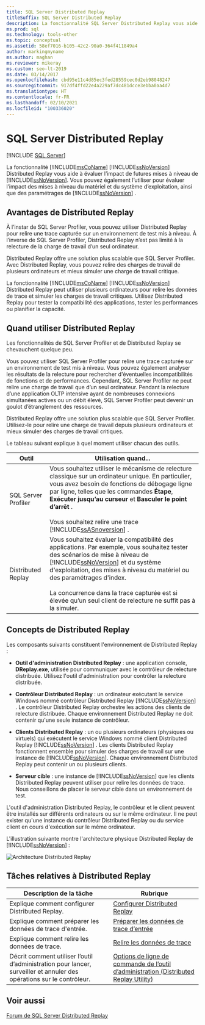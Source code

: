 ```yaml
---
title: SQL Server Distributed Replay
titleSuffix: SQL Server Distributed Replay
description: La fonctionnalité SQL Server Distributed Replay vous aide à évaluer l’impact des futures mises à niveau de SQL Server, le matériel, le système d’exploitation et le paramétrage de SQL Server.
ms.prod: sql
ms.technology: tools-other
ms.topic: conceptual
ms.assetid: 58ef7016-b105-42c2-90a0-364f411849a4
author: markingmyname
ms.author: maghan
ms.reviewer: mikeray
ms.custom: seo-lt-2019
ms.date: 03/14/2017
ms.openlocfilehash: cbd95e11c4d85ec3fed28559cec0d2eb98048247
ms.sourcegitcommit: 917df4ffd22e4a229af7dc481dcce3ebba0aa4d7
ms.translationtype: HT
ms.contentlocale: fr-FR
ms.lasthandoff: 02/10/2021
ms.locfileid: "100336020"
---
```

# <a name="sql-server-distributed-replay"></a>SQL Server Distributed Replay

 [!INCLUDE [SQL Server](../../includes/applies-to-version/sqlserver.md)]

La fonctionnalité [!INCLUDE[msCoName](../../includes/msconame-md.md)] [!INCLUDE[ssNoVersion](../../includes/ssnoversion-md.md)] Distributed Replay vous aide à évaluer l’impact de futures mises à niveau de [!INCLUDE[ssNoVersion](../../includes/ssnoversion-md.md)]. Vous pouvez également l’utiliser pour évaluer l’impact des mises à niveau du matériel et du système d’exploitation, ainsi que des paramétrages de [!INCLUDE[ssNoVersion](../../includes/ssnoversion-md.md)] .

## <a name="benefits-of-distributed-replay"></a>Avantages de Distributed Replay

À l’instar de SQL Server Profiler, vous pouvez utiliser Distributed Replay pour relire une trace capturée sur un environnement de test mis à niveau. À l’inverse de SQL Server Profiler, Distributed Replay n’est pas limité à la relecture de la charge de travail d’un seul ordinateur.

Distributed Replay offre une solution plus scalable que SQL Server Profiler. Avec Distributed Replay, vous pouvez relire des charges de travail de plusieurs ordinateurs et mieux simuler une charge de travail critique.

La fonctionnalité [!INCLUDE[msCoName](../../includes/msconame-md.md)] [!INCLUDE[ssNoVersion](../../includes/ssnoversion-md.md)] Distributed Replay peut utiliser plusieurs ordinateurs pour relire les données de trace et simuler les charges de travail critiques. Utilisez Distributed Replay pour tester la compatibilité des applications, tester les performances ou planifier la capacité.

## <a name="when-to-use-distributed-replay"></a>Quand utiliser Distributed Replay

Les fonctionnalités de SQL Server Profiler et de Distributed Replay se chevauchent quelque peu.

Vous pouvez utiliser SQL Server Profiler pour relire une trace capturée sur un environnement de test mis à niveau. Vous pouvez également analyser les résultats de la relecture pour rechercher d'éventuelles incompatibilités de fonctions et de performances. Cependant, SQL Server Profiler ne peut relire une charge de travail que d’un seul ordinateur. Pendant la relecture d’une application OLTP intensive ayant de nombreuses connexions simultanées actives ou un débit élevé, SQL Server Profiler peut devenir un goulot d’étranglement des ressources.

Distributed Replay offre une solution plus scalable que SQL Server Profiler. Utilisez-le pour relire une charge de travail depuis plusieurs ordinateurs et mieux simuler des charges de travail critiques.

Le tableau suivant explique à quel moment utiliser chacun des outils.

|Outil|Utilisation quand...|
|----------|---------------|
| SQL Server Profiler | Vous souhaitez utiliser le mécanisme de relecture classique sur un ordinateur unique. En particulier, vous avez besoin de fonctions de débogage ligne par ligne, telles que les commandes **Étape**, **Exécuter jusqu’au curseur** et **Basculer le point d’arrêt** .<br /><br /> Vous souhaitez relire une trace [!INCLUDE[ssASnoversion](../../includes/ssasnoversion-md.md)] . |
| Distributed Replay |Vous souhaitez évaluer la compatibilité des applications. Par exemple, vous souhaitez tester des scénarios de mise à niveau de [!INCLUDE[ssNoVersion](../../includes/ssnoversion-md.md)] et du système d'exploitation, des mises à niveau du matériel ou des paramétrages d'index.<br /><br /> La concurrence dans la trace capturée est si élevée qu’un seul client de relecture ne suffit pas à la simuler.|  

## <a name="distributed-replay-concepts"></a>Concepts de Distributed Replay

Les composants suivants constituent l'environnement de Distributed Replay :  

- **Outil d'administration Distributed Replay** : une application console, **DReplay.exe**, utilisée pour communiquer avec le contrôleur de relecture distribuée. Utilisez l'outil d'administration pour contrôler la relecture distribuée.  

- **Contrôleur Distributed Replay** : un ordinateur exécutant le service Windows nommé contrôleur Distributed Replay [!INCLUDE[ssNoVersion](../../includes/ssnoversion-md.md)] . Le contrôleur Distributed Replay orchestre les actions des clients de relecture distribuée. Chaque environnement Distributed Replay ne doit contenir qu'une seule instance de contrôleur.  

- **Clients Distributed Replay** : un ou plusieurs ordinateurs (physiques ou virtuels) qui exécutent le service Windows nommé client Distributed Replay [!INCLUDE[ssNoVersion](../../includes/ssnoversion-md.md)] . Les clients Distributed Replay fonctionnent ensemble pour simuler des charges de travail sur une instance de [!INCLUDE[ssNoVersion](../../includes/ssnoversion-md.md)]. Chaque environnement Distributed Replay peut contenir un ou plusieurs clients.  

- **Serveur cible** : une instance de [!INCLUDE[ssNoVersion](../../includes/ssnoversion-md.md)] que les clients Distributed Replay peuvent utiliser pour relire les données de trace. Nous conseillons de placer le serveur cible dans un environnement de test.

L'outil d'administration Distributed Replay, le contrôleur et le client peuvent être installés sur différents ordinateurs ou sur le même ordinateur. Il ne peut exister qu'une instance du contrôleur Distributed Replay ou du service client en cours d'exécution sur le même ordinateur.

L'illustration suivante montre l'architecture physique Distributed Replay de [!INCLUDE[ssNoVersion](../../includes/ssnoversion-md.md)] :  

![Architecture Distributed Replay](../../tools/distributed-replay/media/distributedreplayarch.gif "Architecture Distributed Replay")  

## <a name="distributed-replay-tasks"></a>Tâches relatives à Distributed Replay

|Description de la tâche|Rubrique|  
|----------------------|-----------|  
| Explique comment configurer Distributed Replay. | [Configurer Distributed Replay](../../tools/distributed-replay/configure-distributed-replay.md) |
| Explique comment préparer les données de trace d'entrée. | [Préparer les données de trace d’entrée](../../tools/distributed-replay/prepare-the-input-trace-data.md) |
| Explique comment relire les données de trace. |[Relire les données de trace](../../tools/distributed-replay/replay-trace-data.md) | | Décrit comment examiner les résultats des données de trace de Distributed Replay. |[Examiner les résultats de la relecture](../../tools/distributed-replay/review-the-replay-results.md)|
| Décrit comment utiliser l’outil d’administration pour lancer, surveiller et annuler des opérations sur le contrôleur. | [Options de ligne de commande de l’outil d’administration &#40;Distributed Replay Utility&#41;](../../tools/distributed-replay/administration-tool-command-line-options-distributed-replay-utility.md) |

## <a name="see-also"></a>Voir aussi

[Forum de SQL Server Distributed Replay](https://social.technet.microsoft.com/Forums/sl/sqldru/)